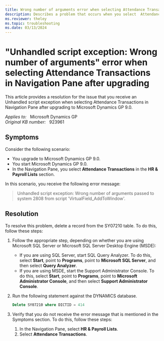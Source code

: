 ```yaml
---
title: Wrong number of arguments error when selecting Attendance Transactions
description: Describes a problem that occurs when you select  Attendance Transactions in Navigation Pane after upgrading to Microsoft Dynamics GP 9.0.
ms.reviewer: theley
ms.topic: troubleshooting
ms.date: 03/13/2024
---
```

# "Unhandled script exception: Wrong number of arguments" error when selecting Attendance Transactions in Navigation Pane after upgrading

This article provides a resolution for the issue that you receive an Unhandled script exception when selecting Attendance Transactions in Navigation Pane after upgrading to Microsoft Dynamics GP 9.0.

_Applies to:_ &nbsp; Microsoft Dynamics GP  
_Original KB number:_ &nbsp; 923961

## Symptoms

Consider the following scenario:

- You upgrade to Microsoft Dynamics GP 9.0.
- You start Microsoft Dynamics GP 9.0.
- In the Navigation Pane, you select **Attendance Transactions** in the **HR & Payroll Lists** section.

In this scenario, you receive the following error message:

> Unhandled script exception: Wrong number of arguments passed to system 2808 from script 'VirtualField_AddToWindow'.

## Resolution

To resolve this problem, delete a record from the SY07210 table. To do this, follow these steps:

1. Follow the appropriate step, depending on whether you are using Microsoft SQL Server or Microsoft SQL Server Desktop Engine (MSDE):

   - If you are using SQL Server, start SQL Query Analyzer. To do this, select **Start**, point to **Programs**, point to **Microsoft SQL Server**, and then select **Query Analyzer**.
   - If you are using MSDE, start the Support Administrator Console. To do this, select **Start**, point to **Programs**, point to **Microsoft Administrator Console**, and then select **Support Administrator Console**.

2. Run the following statement against the DYNAMICS database.

    ```sql
    Delete SY07210 where DICTID = 414
    ```

3. Verify that you do not receive the error message that is mentioned in the Symptoms section. To do this, follow these steps:

   1. In the Navigation Pane, select **HR & Payroll Lists**.
   2. Select **Attendance Transactions**.
